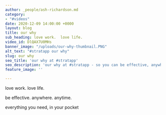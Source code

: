 ```yaml
---
author: _people/ash-richardson.md
category:
- "#videos"
date: 2020-12-09 14:00:00 +0000
layout: blog
title: our why
sub_heading: love work.  love life.
video_id: DlQAX7U0MHs
banner_image: "/uploads/our-why-thumbnail.PNG"
alt_text: "#stratapp our why"
slug: our why
seo_title: 'our why at #stratapp'
seo_description: 'our why at #stratapp - so you can be effective, anywhere, anytime'
feature_image: ''

---
```

love work.  love life.

be effective.  anywhere.  anytime.

everything you need, in your pocket
